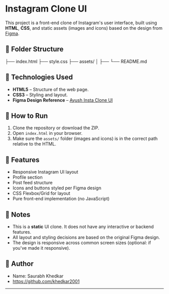 # Instagram Clone UI

This project is a front-end clone of Instagram's user interface, built using **HTML**, **CSS**, and static assets (images and icons) based on the design from [Figma](https://www.figma.com/file/DooqJnRUMkEjHsTub1wNgX/Ayush-Insta-clone-UI?type=design&t=ZarQHjNfQVSxnF60-6).

## 📁 Folder Structure

├── index.html
├── style.css
├── assets/
│ ├── 
└── README.md


## 🔧 Technologies Used

- **HTML5** – Structure of the web page.
- **CSS3** – Styling and layout.
- **Figma Design Reference** – [Ayush Insta Clone UI](https://www.figma.com/file/DooqJnRUMkEjHsTub1wNgX/Ayush-Insta-clone-UI?type=design)

## 🚀 How to Run

1. Clone the repository or download the ZIP.
2. Open `index.html` in your browser.
3. Make sure the `assets/` folder (images and icons) is in the correct path relative to the HTML.

## 📸 Features

- Responsive Instagram UI layout
- Profile section
- Post feed structure
- Icons and buttons styled per Figma design
- CSS Flexbox/Grid for layout
- Pure front-end implementation (no JavaScript)

## 📝 Notes

- This is a **static** UI clone. It does not have any interactive or backend features.
- All layout and styling decisions are based on the original Figma design.
- The design is responsive across common screen sizes (optional: if you've made it responsive).

## 📌 Author

- Name: Saurabh Khedkar
- https://github.com/khedkar2001

---

